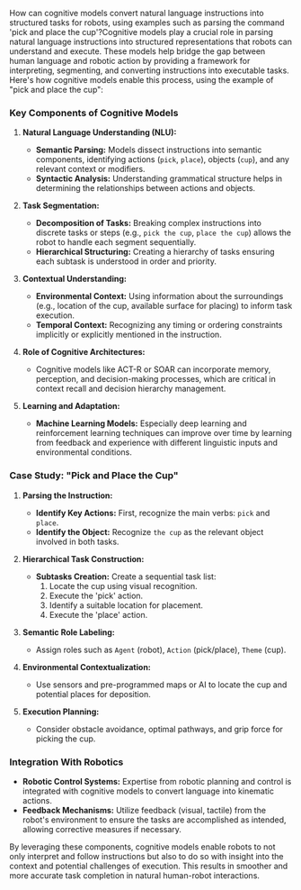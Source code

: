How can cognitive models convert natural language instructions into structured tasks for robots, using examples such as parsing the command 'pick and place the cup'?Cognitive models play a crucial role in parsing natural language instructions into structured representations that robots can understand and execute. These models help bridge the gap between human language and robotic action by providing a framework for interpreting, segmenting, and converting instructions into executable tasks. Here's how cognitive models enable this process, using the example of "pick and place the cup":

### Key Components of Cognitive Models

1. **Natural Language Understanding (NLU):**
   - **Semantic Parsing:** Models dissect instructions into semantic components, identifying actions (`pick`, `place`), objects (`cup`), and any relevant context or modifiers.
   - **Syntactic Analysis:** Understanding grammatical structure helps in determining the relationships between actions and objects.

2. **Task Segmentation:**
   - **Decomposition of Tasks:** Breaking complex instructions into discrete tasks or steps (e.g., `pick the cup`, `place the cup`) allows the robot to handle each segment sequentially.
   - **Hierarchical Structuring:** Creating a hierarchy of tasks ensuring each subtask is understood in order and priority.

3. **Contextual Understanding:**
   - **Environmental Context:** Using information about the surroundings (e.g., location of the cup, available surface for placing) to inform task execution.
   - **Temporal Context:** Recognizing any timing or ordering constraints implicitly or explicitly mentioned in the instruction.

4. **Role of Cognitive Architectures:**
   - Cognitive models like ACT-R or SOAR can incorporate memory, perception, and decision-making processes, which are critical in context recall and decision hierarchy management.
  
5. **Learning and Adaptation:**
   - **Machine Learning Models:** Especially deep learning and reinforcement learning techniques can improve over time by learning from feedback and experience with different linguistic inputs and environmental conditions.

### Case Study: "Pick and Place the Cup"

1. **Parsing the Instruction:**
   - **Identify Key Actions:** First, recognize the main verbs: `pick` and `place`.
   - **Identify the Object:** Recognize `the cup` as the relevant object involved in both tasks.

2. **Hierarchical Task Construction:**
   - **Subtasks Creation:** Create a sequential task list:
     1. Locate the cup using visual recognition.
     2. Execute the 'pick' action.
     3. Identify a suitable location for placement.
     4. Execute the 'place' action.

3. **Semantic Role Labeling:**
   - Assign roles such as `Agent` (robot), `Action` (pick/place), `Theme` (cup).

4. **Environmental Contextualization:**
   - Use sensors and pre-programmed maps or AI to locate the cup and potential places for deposition.

5. **Execution Planning:**
   - Consider obstacle avoidance, optimal pathways, and grip force for picking the cup.

### Integration With Robotics

- **Robotic Control Systems:** Expertise from robotic planning and control is integrated with cognitive models to convert language into kinematic actions.
- **Feedback Mechanisms:** Utilize feedback (visual, tactile) from the robot's environment to ensure the tasks are accomplished as intended, allowing corrective measures if necessary.

By leveraging these components, cognitive models enable robots to not only interpret and follow instructions but also to do so with insight into the context and potential challenges of execution. This results in smoother and more accurate task completion in natural human-robot interactions.